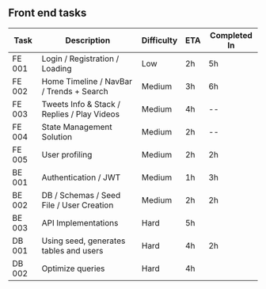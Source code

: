 
## Front end tasks

| Task   | Description                                 | Difficulty | ETA | Completed In |
|--------|---------------------------------------------|------------|-----|--------------|
| FE 001 | Login / Registration / Loading              | Low        | 2h  |      5h      |
| FE 002 | Home Timeline / NavBar / Trends + Search    | Medium     | 3h  |      6h      |
| FE 003 | Tweets Info & Stack / Replies / Play Videos | Medium     | 4h  |      --      |
| FE 004 | State Management Solution                   | Medium     | 2h  |      --      |
| FE 005 | User profiling                              | Medium     | 2h  |      2h      |
| BE 001 | Authentication / JWT                        | Medium     | 1h  |      3h      |
| BE 002 | DB / Schemas / Seed File / User Creation    | Medium     | 2h  |      2h      |
| BE 003 | API Implementations                         | Hard       | 5h  |              |
| DB 001 | Using seed, generates tables and users      | Hard       | 4h  |      2h      |
| DB 002 | Optimize queries                            | Hard       | 4h  |              |